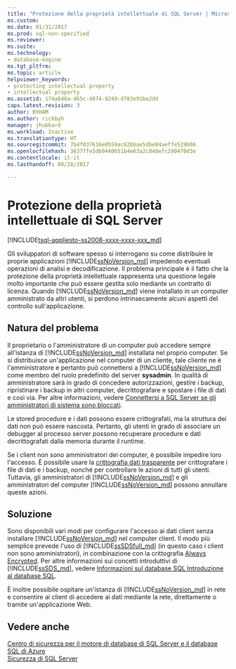 ```yaml
---
title: "Protezione della proprietà intellettuale di SQL Server | Microsoft Docs"
ms.custom: 
ms.date: 01/31/2017
ms.prod: sql-non-specified
ms.reviewer: 
ms.suite: 
ms.technology:
- database-engine
ms.tgt_pltfrm: 
ms.topic: article
helpviewer_keywords:
- protecting intellectual property
- intellectual property
ms.assetid: 174a646a-d65c-4074-8249-d783e91be2dd
caps.latest.revision: 3
author: BYHAM
ms.author: rickbyh
manager: jhubbard
ms.workload: Inactive
ms.translationtype: HT
ms.sourcegitcommit: 7b4f037616e0559ac62bbae5dbe04aeffe529b06
ms.openlocfilehash: 36377fe5db9440651b4e63a2c848efc290470d3e
ms.contentlocale: it-it
ms.lasthandoff: 08/28/2017

---
```

# <a name="protecting-your-sql-server-intellectual-property"></a>Protezione della proprietà intellettuale di SQL Server
[!INCLUDE[tsql-appliesto-ss2008-xxxx-xxxx-xxx_md](../../includes/tsql-appliesto-ss2008-xxxx-xxxx-xxx-md.md)]

Gli sviluppatori di software spesso si interrogano su come distribuire le proprie applicazioni [!INCLUDE[ssNoVersion_md](../../includes/ssnoversion-md.md)] impedendo eventuali operazioni di analisi e decodificazione. Il problema principale è il fatto che la protezione della proprietà intellettuale rappresenta una questione legale molto importante che può essere gestita solo mediante un contratto di licenza. Quando [!INCLUDE[ssNoVersion_md](../../includes/ssnoversion-md.md)] viene installato in un computer amministrato da altri utenti, si perdono intrinsecamente alcuni aspetti del controllo sull'applicazione. 

## <a name="nature-of-the-problem"></a>Natura del problema
Il proprietario o l'amministratore di un computer può accedere sempre all'istanza di [!INCLUDE[ssNoVersion_md](../../includes/ssnoversion-md.md)] installata nel proprio computer. Se si distribuisce un'applicazione nel computer di un cliente, tale cliente ne è l'amministratore e pertanto può connettersi a [!INCLUDE[ssNoVersion_md](../../includes/ssnoversion-md.md)] come membro del ruolo predefinito del server **sysadmin**. In qualità di amministratore sarà in grado di concedere autorizzazioni, gestire i backup, ripristinare i backup in altri computer, decrittografare e spostare i file di dati e così via. Per altre informazioni, vedere [Connettersi a SQL Server se gli amministratori di sistema sono bloccati](../../database-engine/configure-windows/connect-to-sql-server-when-system-administrators-are-locked-out.md). 

Le stored procedure e i dati possono essere crittografati, ma la struttura dei dati non può essere nascosta. Pertanto, gli utenti in grado di associare un debugger al processo server possono recuperare procedure e dati decrittografati dalla memoria durante il runtime.

Se i client non sono amministratori dei computer, è possibile impedire loro l'accesso. È possibile usare la [crittografia dati trasparente](../../relational-databases/security/encryption/transparent-data-encryption.md) per crittografare i file di dati e i backup, nonché per controllare le azioni di tutti gli utenti. Tuttavia, gli amministratori di [!INCLUDE[ssNoVersion_md](../../includes/ssnoversion-md.md)] e gli amministratori del computer [!INCLUDE[ssNoVersion_md](../../includes/ssnoversion-md.md)] possono annullare queste azioni.

## <a name="solution"></a>Soluzione
Sono disponibili vari modi per configurare l'accesso ai dati client senza installare [!INCLUDE[ssNoVersion_md](../../includes/ssnoversion-md.md)] nel computer client. Il modo più semplice prevede l'uso di [!INCLUDE[ssSDSfull_md](../../includes/sssdsfull-md.md)] (in questo caso i client non sono amministratori), in combinazione con la crittografia [Always Encrypted](../../relational-databases/security/encryption/always-encrypted-database-engine.md). Per altre informazioni sui concetti introduttivi di [!INCLUDE[ssSDS_md](../../includes/sssds-md.md)], vedere [Informazioni sul database SQL Introduzione al database SQL](https://docs.microsoft.com/azure/sql-database/sql-database-technical-overview).  

È inoltre possibile ospitare un'istanza di [!INCLUDE[ssNoVersion_md](../../includes/ssnoversion-md.md)] in rete e consentire ai client di accedere ai dati mediante la rete, direttamente o tramite un'applicazione Web.

## <a name="see-also"></a>Vedere anche

[Centro di sicurezza per il motore di database di SQL Server e il database SQL di Azure](../../relational-databases/security/security-center-for-sql-server-database-engine-and-azure-sql-database.md)  
[Sicurezza di SQL Server](../../relational-databases/security/securing-sql-server.md)  


